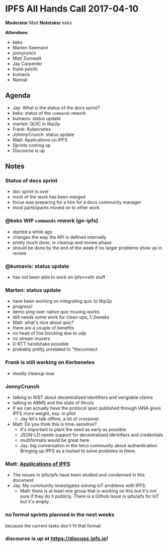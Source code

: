 # IPFS All Hands Call 2017-04-10

**Moderator** Matt
**Notetaker** keks

**Attendees**:
- keks
- Marten Seemann
- jonnyrunch
- Matt Zumwalt
- Jay Carpenter
- frank petrilli
- kumavis
- Nannal

## Agenda

- Jay: What is the status of the docs sprint?
- keks: status of the `commands` rework
- kumavis: status update
- marten: QUIC in libp2p
- Frank: Kubernetes
- JohnnyCrunch: status update
- Matt: Applications on IPFS
- Sprints coming up
- Discourse is up

## Notes

### Status of docs sprint
 - doc sprint is over
 - most of the work has been merged
 - focus was preparing for a hire for a docs community manager
 - most participants moved on to other work

### @keks WIP `commands` rework (go-ipfs)
 - started a while ago
 - changes the way the API is defined internally
 - pretty much done, in cleanup and review phase
 - should be done by the end of the week if no larger problems show up in review

### @kumavis: status update
 - has not been able to work on ipfs<->eth stuff

### Marten: status update
 - have been working on integrating quic to libp2p
 - progress!
 - demo ping over native quic muxing works
 - still needs some work for clean-ups, 1-2weeks
 - Matt: what's nice about quic?
 - there are a couple of benefits
 - no head of line blocking due to udp
 - no stream muxers
 - 0-RTT handshake possible
 - probably pretty unrelated to "theconnect

### Frank is still working on Kerbenetes
 - mostly cleanup now

### JonnyCrunch
 - talking to NIST about decentralized identifiers and verigiable claims
 - talking to ABMS and the state of Illinois
 - if we can actually have the protocol spec published through IANA gives IPFS more weight, esp. in pilot
   - Jay let's talk offline, a lot of crossover
 - Matt: Do you think this is time-sensitive?
   - It's important to plant the seed as early as possible
   - JSON-LD needs support for decentralized identifiers and credentials
   - multiformats would be great here
   - Jay: big conversation in the telco community about authentication. Bringing up IPFS as a toolset to solve problems in there.

### Matt: [Applications of IPFS]
 - The issues in ipfs/ipfs have been studied and condensed in this document
 - Jay: My community investigates solving IoT-problems with IPFS.
   - Matt: there is at least one group that is working on this but it's not sure if they do it publicly. There is a Github Issue in ipfs/ipfs for IoT but it's empty.

### no formal sprints planned in the next weeks
because the current tasks don't fit that format
### discourse is up at https://discuss.ipfs.io!

[Applications of IPFS]: https://hackmd.io/GYFgrAxhBM0IwFoDMA2AhmhI4oKYIE4xowEAGAlMgI2GsjKWqA==
